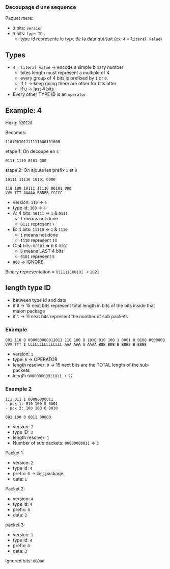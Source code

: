 ### Decoupage d une sequence

Paquet mere:

- `3` bits: `version`
- `3` bits: `type ID`.
  - type id represente le type de la data qui suit (ex: `4` = `literal value`)

## Types

- `4` = `literal value` => encode a simple binary number
  - bites length must represent a multiple of 4
  - every group of 4 bits is prefixed by `1` or `0`.
  - If `1` -> keep going there are other for bits after
  - if `0` -> last 4 bits
- Every other TYPE ID is an `operator`

## Example: 4

Hexa: `D2FE28`

Becomes:

```
110100101111111000101000
```

etape 1: On decoupe en `4`

```
0111 1110 0101 000
```

etape 2: On ajoute les prefix `1` et `0`

```
10111 11110 10101 0000
```

```
110 100 10111 11110 00101 000
VVV TTT AAAAA BBBBB CCCCC
```

- version: `110` -> `6`
- type id: `100` -> `4`
- A: 4 bits: `10111` => `1` & `0111`
  - `1` means not done
  - `0111` represent `7`
- B: 4 bits: `11110` => `1` & `1110`
  - `1` means not done
  - `1110` represent `14`
- C: 4 bits: `00101` => `0` & `0101`
  - `0` means LAST 4 bits
  - `0101` represent `5`
- `000` -> IGNORE

Binary representation = `011111100101` -> `2021`

## length type ID

- between type id and data
- if `0` -> 15 next bits represent total length in bits of the bits inside that
  maion package
- if `1` -> 11 next bits represent the number of sub packets

### Example

```
001 110 0 000000000011011 110 100 0 1010 010 100 1 0001 0 0100 0000000
VVV TTT I LLLLLLLLLLLLLLL AAA AAA A AAAA BBB BBB B BBBB B BBBB
```

- version: `1`
- type: `6` -> OPERATOR
- length resolver: `0` -> 15 next bits are the TOTAL length of the
  sub-packet**s**
- length `000000000011011` -> `27`

### Example 2

```
111 011 1 00000000011 
- pck 1: 010 100 0 0001 
- pck 2: 100 100 0 0010 

001 100 0 0011 00000
```

- version: `7`
- type ID: `3`
- length resolver: `1`
- Number of sub packets: `00000000011` => `3`

Packet 1:

- version: `2`
- type id: `4`
- prefix: `0` -> last package
- data: `1`

Packet 2:

- version: `4`
- type id: `4`
- prefix: `0`
- data: `2`

packet 3:

- version: `1`
- type id: `4`
- prefix: `0`
- data: `3`

Ignored bits: `00000`
